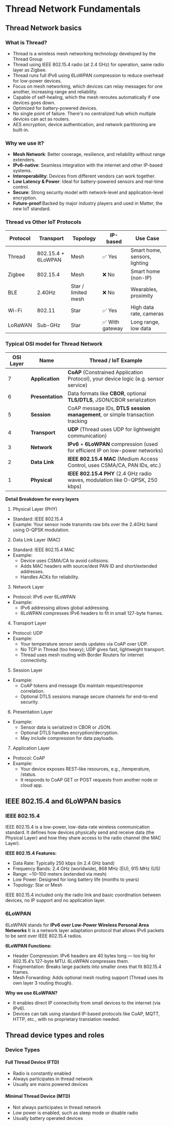 # Thread Network Fundamentals
## Thread Network basics
### What is Thread?
- Thread is a wireless mesh networking technology developed by the Thread Group
- Thread using IEEE 802.15.4 radio (at 2.4 GHz) for operation, same radio layer as Zigbee.
- Thread runs full IPv6 using 6LoWPAN compression to reduce overhead for low-power devices.
- Focus on mesh networking, which devices can relay messages for one another, increasing range and reliability.
- Capable of self-healing, which the mesh reroutes automatically if one devices goes down.
- Optimized for battery-powered devices.
- No single point of failure. There's no centralized hub which multiple devices can act as routers.
- AES encryption, device authentication, and network partitioning are built-in.

### Why we use it?
- **Mesh Network**: Better coverage, resilience, and reliability without range extenders.
- **IPv6-native**: Seamless integration with the internet and other IP-based systems.
- **Interoperability**: Devices from different vendors can work together.
- **Low Latency & Power**: Ideal for battery-powered sensors and real-time control.
- **Secure**: Strong security model with network-level and application-level encryption.
- **Future-proof**:Backed by major industry players and used in Matter, the new IoT standard.

### Thread vs Other IoT Protocols
  | Protocol | Transport          | Topology            | IP-based         | Use Case                      |
  | -------- | ------------------ | ------------------- | ---------------- | ----------------------------- |
  | Thread   | 802.15.4 + 6LoWPAN | Mesh                | ✅ Yes          | Smart home, sensors, lighting |
  | Zigbee   | 802.15.4           | Mesh                | ❌ No           | Smart home (non-IP)           |
  | BLE      | 2.4GHz             | Star / limited mesh | ❌ No           | Wearables, proximity          |
  | Wi-Fi    | 802.11             | Star                | ✅ Yes          | High data rate, cameras       |
  | LoRaWAN  | Sub-GHz            | Star                | ✅ With gateway | Long range, low data          |

### Typical OSI model for Thread Network
  | OSI Layer | Name             | Thread / IoT Example                                                                 |
  | --------- | ---------------- | ------------------------------------------------------------------------------------ |
  | 7         | **Application**  | **CoAP** (Constrained Application Protocol), your device logic (e.g. sensor service) |
  | 6         | **Presentation** | Data formats like **CBOR**, optional **TLS/DTLS**, JSON/CBOR serialization           |
  | 5         | **Session**      | CoAP message IDs, **DTLS session management**, or simple transaction tracking        |
  | 4         | **Transport**    | **UDP** (Thread uses UDP for lightweight communication)                              |
  | 3         | **Network**      | **IPv6** + **6LoWPAN** compression (used for efficient IP on low-power networks)     |
  | 2         | **Data Link**    | **IEEE 802.15.4 MAC** (Medium Access Control, uses CSMA/CA, PAN IDs, etc.)           |
  | 1         | **Physical**     | **IEEE 802.15.4 PHY** (2.4 GHz radio waves, modulation like O-QPSK, 250 kbps)        |
  
**Detail Breakdown for every layers**
1. Physical Layer (PHY)
- Standard: IEEE 802.15.4
- Example: Your sensor node transmits raw bits over the 2.4GHz band using O-QPSK modulation.
2. Data Link Layer (MAC)
- Standard: IEEE 802.15.4 MAC
- Example:
  - Device uses CSMA/CA to avoid collisions.
  - Adds MAC headers with source/dest PAN ID and short/extended addresses.
  - Handles ACKs for reliability.
3. Network Layer
- Protocol: IPv6 over 6LoWPAN
- Example:
  - IPv6 addressing allows global addressing.
  - 6LoWPAN compresses IPv6 headers to fit in small 127-byte frames.
4. Transport Layer
- Protocol: UDP
- Example:
  - Your temperature sensor sends updates via CoAP over UDP.
  - No TCP in Thread (too heavy); UDP gives fast, lightweight transport.
  - Thread uses mesh routing with Border Routers for internet connectivity.
5. Session Layer
- Example:
  - CoAP tokens and message IDs maintain request/response correlation.
  - Optional DTLS sessions manage secure channels for end-to-end security.
6. Presentation Layer
- Example:
  - Sensor data is serialized in CBOR or JSON.
  - Optional DTLS handles encryption/decryption.
  - May include compression for data payloads.
7. Application Layer
- Protocol: CoAP
- Example:
  - Your device exposes REST-like resources, e.g., /temperature, /status.
  - It responds to CoAP GET or POST requests from another node or cloud app.
## IEEE 802.15.4 and 6LoWPAN basics
### IEEE 802.15.4
IEEE 802.15.4 is a low-power, low-data-rate wireless communication standard. It defines how devices physically send and receive data (the Physical Layer) and how they share access to the radio channel (the MAC Layer).

**IEEE 802.15.4 Features:**
- Data Rate: Typically 250 kbps (in 2.4 GHz band)
- Frequency Bands: 2.4 GHz (worldwide), 868 MHz (EU), 915 MHz (US)
- Range: ~10–100 meters (extended via mesh)
- Low Power: Designed for long battery life (months to years)
- Topology: Star or Mesh

IEEE 802.15.4 included only the radio link and basic coordination between devices, no IP support and no application layer.

### 6LoWPAN
6LoWPAN stands for **IPv6 over Low-Power Wireless Personal Area Networks**
It is a network layer adaptation protocol that allows IPv6 packets to be sent over IEEE 802.15.4 radios.

**6LoWPAN Functions:**
- Header Compression: IPv6 headers are 40 bytes long — too big for 802.15.4’s 127-byte MTU. 6LoWPAN compresses them.
- Fragmentation: Breaks large packets into smaller ones that fit 802.15.4 frames.
- Mesh Forwarding: Adds optional mesh routing support (Thread uses its own layer 3 routing though).

**Why we use 6LoWPAN?**
- It enables direct IP connectivity from small devices to the internet (via IPv6).
- Devices can talk using standard IP-based protocols like CoAP, MQTT, HTTP, etc., with no proprietary translation needed.

## Thread device types and roles
### Device Types
#### Full Thread Device (FTD)
- Radio is constantly enabled
- Always participates in thread network
- Usually are mains powered devices
#### Minimal Thread Device (MTD)
- Not always participates in thread network
- Low power is enabled, such as sleep mode or disable radio
- Usually battery operated devices
